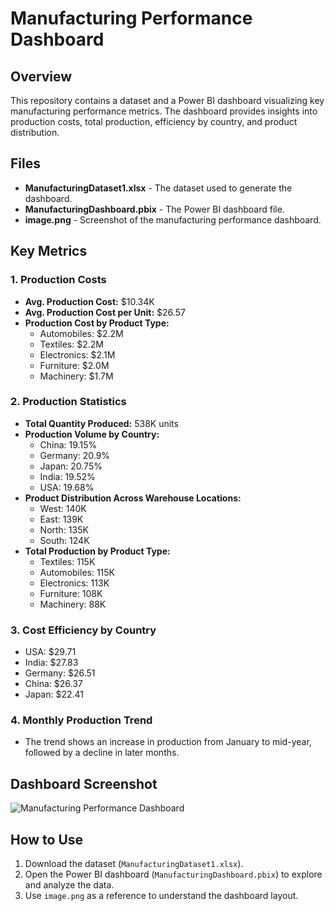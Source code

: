 # Manufacturing Performance Dashboard

## Overview

This repository contains a dataset and a Power BI dashboard visualizing key manufacturing performance metrics. The dashboard provides insights into production costs, total production, efficiency by country, and product distribution.

## Files

- **ManufacturingDataset1.xlsx** - The dataset used to generate the dashboard.
- **ManufacturingDashboard.pbix** - The Power BI dashboard file.
- **image.png** - Screenshot of the manufacturing performance dashboard.

## Key Metrics

### 1. Production Costs
- **Avg. Production Cost:** $10.34K
- **Avg. Production Cost per Unit:** $26.57
- **Production Cost by Product Type:**
  - Automobiles: $2.2M
  - Textiles: $2.2M
  - Electronics: $2.1M
  - Furniture: $2.0M
  - Machinery: $1.7M

### 2. Production Statistics
- **Total Quantity Produced:** 538K units
- **Production Volume by Country:**
  - China: 19.15%
  - Germany: 20.9%
  - Japan: 20.75%
  - India: 19.52%
  - USA: 19.68%
- **Product Distribution Across Warehouse Locations:**
  - West: 140K
  - East: 139K
  - North: 135K
  - South: 124K
- **Total Production by Product Type:**
  - Textiles: 115K
  - Automobiles: 115K
  - Electronics: 113K
  - Furniture: 108K
  - Machinery: 88K

### 3. Cost Efficiency by Country
- USA: $29.71
- India: $27.83
- Germany: $26.51
- China: $26.37
- Japan: $22.41

### 4. Monthly Production Trend
- The trend shows an increase in production from January to mid-year, followed by a decline in later months.

## Dashboard Screenshot

![Manufacturing Performance Dashboard](image.png)

## How to Use

1. Download the dataset (`ManufacturingDataset1.xlsx`).
2. Open the Power BI dashboard (`ManufacturingDashboard.pbix`) to explore and analyze the data.
3. Use `image.png` as a reference to understand the dashboard layout.

